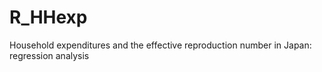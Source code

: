 # R_HHexp
Household expenditures and the effective reproduction number in Japan: regression analysis
